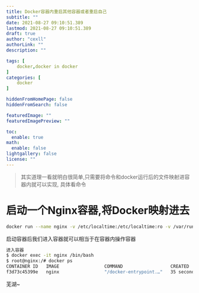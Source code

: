 ```yaml
---
title: Docker容器内重启其他容器或者重启自己
subtitle: ""
date: 2021-08-27 09:10:51.389
lastmod: 2021-08-27 09:10:51.389
draft: true
author: "cexll"
authorLink: ""
description: ""

tags: [
    docker,docker in docker
]
categories: [
    docker
]

hiddenFromHomePage: false
hiddenFromSearch: false

featuredImage: ""
featuredImagePreview: ""

toc:
  enable: true
math:
  enable: false
lightgallery: false
license: ""
---
```


<!--more-->


> 其实道理一看就明白很简单,只需要将命令和docker运行后的文件映射进容器内就可以实现, 具体看命令

# 启动一个Nginx容器,将Docker映射进去
```bash
docker run --name nginx -v /etc/localtime:/etc/localtime:ro -v /var/run/docker.sock:/var/run/docker.sock  -v /usr/bin/docker:/usr/bin/docker -d nginx
```

启动容器后我们进入容器就可以相当于在容器内操作容器
```bash
进入容器
$ docker exec -it nginx /bin/bash
$ root@nginx:/# docker ps
CONTAINER ID   IMAGE                 COMMAND                  CREATED          STATUS          PORTS                                                                                                                             NAMES
f3d73c45399e   nginx                 "/docker-entrypoint.…"   35 seconds ago   Up 32 seconds   80/tcp                                                                                                                            nginx
```

芜湖~
